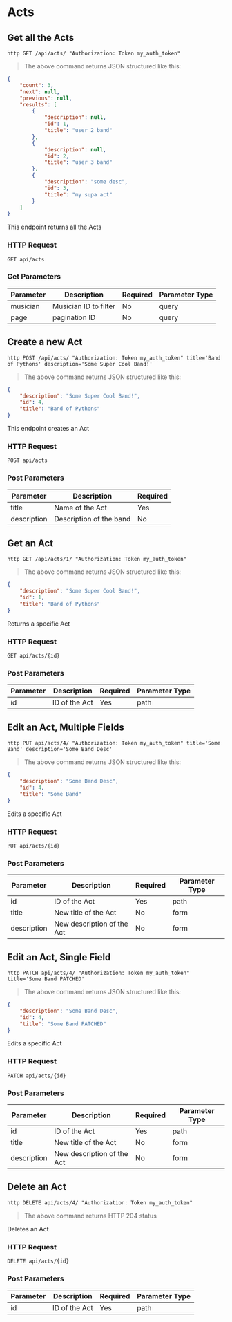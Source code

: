 # Acts

## Get all the Acts

```shell
http GET /api/acts/ "Authorization: Token my_auth_token"
```

> The above command returns JSON structured like this:

```json
{
    "count": 3,
    "next": null,
    "previous": null,
    "results": [
        {
            "description": null,
            "id": 1,
            "title": "user 2 band"
        },
        {
            "description": null,
            "id": 2,
            "title": "user 3 band"
        },
        {
            "description": "some desc",
            "id": 3,
            "title": "my supa act"
        }
    ]
}
```

This endpoint returns all the Acts

### HTTP Request

`GET api/acts`

### Get Parameters

Parameter | Description | Required | Parameter Type
--------- | ----------- | -------- | --------------
musician | Musician ID to filter | No | query
page | pagination ID | No | query

## Create a new Act

```shell
http POST /api/acts/ "Authorization: Token my_auth_token" title='Band of Pythons' description='Some Super Cool Band!'
```

> The above command returns JSON structured like this:

```json
{
    "description": "Some Super Cool Band!",
    "id": 4,
    "title": "Band of Pythons"
}
```

This endpoint creates an Act

### HTTP Request

`POST api/acts`

### Post Parameters

Parameter | Description | Required
--------- | ----------- | --------
title | Name of the Act | Yes
description | Description of the band | No

## Get an Act

```shell
http GET /api/acts/1/ "Authorization: Token my_auth_token"
```

> The above command returns JSON structured like this:

```json
{
    "description": "Some Super Cool Band!",
    "id": 1,
    "title": "Band of Pythons"
}
```

Returns a specific Act

### HTTP Request

`GET api/acts/{id}`

### Post Parameters

Parameter | Description | Required | Parameter Type
--------- | ----------- | -------- | --------------
id | ID of the Act | Yes | path

## Edit an Act, Multiple Fields

```shell
http PUT api/acts/4/ "Authorization: Token my_auth_token" title='Some Band' description='Some Band Desc'
```

> The above command returns JSON structured like this:

```json
{
    "description": "Some Band Desc",
    "id": 4,
    "title": "Some Band"
}
```

Edits a specific Act

### HTTP Request

`PUT api/acts/{id}`

### Post Parameters

Parameter | Description | Required | Parameter Type
--------- | ----------- | -------- | --------------
id | ID of the Act | Yes | path
title | New title of the Act | No | form
description | New description of the Act | No | form

## Edit an Act, Single Field

```shell
http PATCH api/acts/4/ "Authorization: Token my_auth_token" title='Some Band PATCHED'
```

> The above command returns JSON structured like this:

```json
{
    "description": "Some Band Desc",
    "id": 4,
    "title": "Some Band PATCHED"
}
```

Edits a specific Act

### HTTP Request

`PATCH api/acts/{id}`

### Post Parameters

Parameter | Description | Required | Parameter Type
--------- | ----------- | -------- | --------------
id | ID of the Act | Yes | path
title | New title of the Act | No | form
description | New description of the Act | No | form

## Delete an Act

```shell
http DELETE api/acts/4/ "Authorization: Token my_auth_token"
```

> The above command returns HTTP 204 status

Deletes an Act

### HTTP Request

`DELETE api/acts/{id}`

### Post Parameters

Parameter | Description | Required | Parameter Type
--------- | ----------- | -------- | --------------
id | ID of the Act | Yes | path
